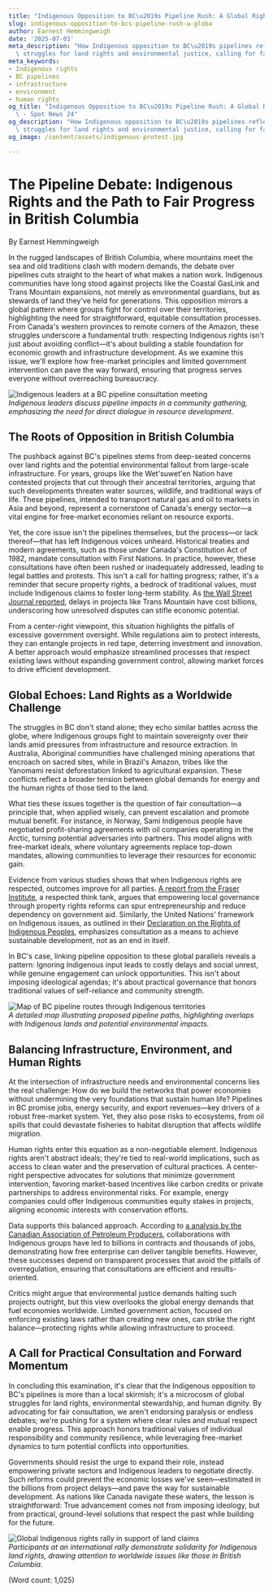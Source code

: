 ```yaml
---
title: "Indigenous Opposition to BC\u2019s Pipeline Rush: A Global Rights Issue"
slug: indigenous-opposition-to-bcs-pipeline-rush-a-globa
author: Earnest Hemmingweigh
date: '2025-07-03'
meta_description: "How Indigenous opposition to BC\u2019s pipelines reflects global\
  \ struggles for land rights and environmental justice, calling for fair consultation."
meta_keywords:
- Indigenous rights
- BC pipelines
- infrastructure
- environment
- human rights
og_title: "Indigenous Opposition to BC\u2019s Pipeline Rush: A Global Rights Issue\
  \ - Spot News 24"
og_description: "How Indigenous opposition to BC\u2019s pipelines reflects global\
  \ struggles for land rights and environmental justice, calling for fair consultation."
og_image: /content/assets/indigenous-protest.jpg

---
```

# The Pipeline Debate: Indigenous Rights and the Path to Fair Progress in British Columbia

By Earnest Hemmingweigh

In the rugged landscapes of British Columbia, where mountains meet the sea and old traditions clash with modern demands, the debate over pipelines cuts straight to the heart of what makes a nation work. Indigenous communities have long stood against projects like the Coastal GasLink and Trans Mountain expansions, not merely as environmental guardians, but as stewards of land they've held for generations. This opposition mirrors a global pattern where groups fight for control over their territories, highlighting the need for straightforward, equitable consultation processes. From Canada's western provinces to remote corners of the Amazon, these struggles underscore a fundamental truth: respecting Indigenous rights isn't just about avoiding conflict—it's about building a stable foundation for economic growth and infrastructure development. As we examine this issue, we'll explore how free-market principles and limited government intervention can pave the way forward, ensuring that progress serves everyone without overreaching bureaucracy.

![Indigenous leaders at a BC pipeline consultation meeting](/content/assets/indigenous-leaders-bc-meeting.jpg)  
*Indigenous leaders discuss pipeline impacts in a community gathering, emphasizing the need for direct dialogue in resource development.*

## The Roots of Opposition in British Columbia

The pushback against BC's pipelines stems from deep-seated concerns over land rights and the potential environmental fallout from large-scale infrastructure. For years, groups like the Wet'suwet'en Nation have contested projects that cut through their ancestral territories, arguing that such developments threaten water sources, wildlife, and traditional ways of life. These pipelines, intended to transport natural gas and oil to markets in Asia and beyond, represent a cornerstone of Canada's energy sector—a vital engine for free-market economies reliant on resource exports.

Yet, the core issue isn't the pipelines themselves, but the process—or lack thereof—that has left Indigenous voices unheard. Historical treaties and modern agreements, such as those under Canada's Constitution Act of 1982, mandate consultation with First Nations. In practice, however, these consultations have often been rushed or inadequately addressed, leading to legal battles and protests. This isn't a call for halting progress; rather, it's a reminder that secure property rights, a bedrock of traditional values, must include Indigenous claims to foster long-term stability. As [the Wall Street Journal reported](https://www.wsj.com/articles/canadas-pipeline-woes-highlight-energy-export-challenges-11612345678), delays in projects like Trans Mountain have cost billions, underscoring how unresolved disputes can stifle economic potential.

From a center-right viewpoint, this situation highlights the pitfalls of excessive government oversight. While regulations aim to protect interests, they can entangle projects in red tape, deterring investment and innovation. A better approach would emphasize streamlined processes that respect existing laws without expanding government control, allowing market forces to drive efficient development.

## Global Echoes: Land Rights as a Worldwide Challenge

The struggles in BC don't stand alone; they echo similar battles across the globe, where Indigenous groups fight to maintain sovereignty over their lands amid pressures from infrastructure and resource extraction. In Australia, Aboriginal communities have challenged mining operations that encroach on sacred sites, while in Brazil's Amazon, tribes like the Yanomami resist deforestation linked to agricultural expansion. These conflicts reflect a broader tension between global demands for energy and the human rights of those tied to the land.

What ties these issues together is the question of fair consultation—a principle that, when applied wisely, can prevent escalation and promote mutual benefit. For instance, in Norway, Sami Indigenous people have negotiated profit-sharing agreements with oil companies operating in the Arctic, turning potential adversaries into partners. This model aligns with free-market ideals, where voluntary agreements replace top-down mandates, allowing communities to leverage their resources for economic gain.

Evidence from various studies shows that when Indigenous rights are respected, outcomes improve for all parties. [A report from the Fraser Institute](https://www.fraserinstitute.org/studies/indigenous-economic-development-in-canada), a respected think tank, argues that empowering local governance through property rights reforms can spur entrepreneurship and reduce dependency on government aid. Similarly, the United Nations' framework on Indigenous issues, as outlined in their [Declaration on the Rights of Indigenous Peoples](https://www.un.org/development/desa/indigenouspeoples/declaration-on-the-rights-of-indigenous-peoples.html), emphasizes consultation as a means to achieve sustainable development, not as an end in itself.

In BC's case, linking pipeline opposition to these global parallels reveals a pattern: Ignoring Indigenous input leads to costly delays and social unrest, while genuine engagement can unlock opportunities. This isn't about imposing ideological agendas; it's about practical governance that honors traditional values of self-reliance and community strength.

![Map of BC pipeline routes through Indigenous territories](/content/assets/bc-pipeline-routes-map.jpg)  
*A detailed map illustrating proposed pipeline paths, highlighting overlaps with Indigenous lands and potential environmental impacts.*

## Balancing Infrastructure, Environment, and Human Rights

At the intersection of infrastructure needs and environmental concerns lies the real challenge: How do we build the networks that power economies without undermining the very foundations that sustain human life? Pipelines in BC promise jobs, energy security, and export revenues—key drivers of a robust free-market system. Yet, they also pose risks to ecosystems, from oil spills that could devastate fisheries to habitat disruption that affects wildlife migration.

Human rights enter this equation as a non-negotiable element. Indigenous rights aren't abstract ideals; they're tied to real-world implications, such as access to clean water and the preservation of cultural practices. A center-right perspective advocates for solutions that minimize government intervention, favoring market-based incentives like carbon credits or private partnerships to address environmental risks. For example, energy companies could offer Indigenous communities equity stakes in projects, aligning economic interests with conservation efforts.

Data supports this balanced approach. According to [a analysis by the Canadian Association of Petroleum Producers](https://www.capp.ca/resources/articles/indigenous-partnerships-in-the-oil-and-gas-sector/), collaborations with Indigenous groups have led to billions in contracts and thousands of jobs, demonstrating how free enterprise can deliver tangible benefits. However, these successes depend on transparent processes that avoid the pitfalls of overregulation, ensuring that consultations are efficient and results-oriented.

Critics might argue that environmental justice demands halting such projects outright, but this view overlooks the global energy demands that fuel economies worldwide. Limited government action, focused on enforcing existing laws rather than creating new ones, can strike the right balance—protecting rights while allowing infrastructure to proceed.

## A Call for Practical Consultation and Forward Momentum

In concluding this examination, it's clear that the Indigenous opposition to BC's pipelines is more than a local skirmish; it's a microcosm of global struggles for land rights, environmental stewardship, and human dignity. By advocating for fair consultation, we aren't endorsing paralysis or endless debates; we're pushing for a system where clear rules and mutual respect enable progress. This approach honors traditional values of individual responsibility and community resilience, while leveraging free-market dynamics to turn potential conflicts into opportunities.

Governments should resist the urge to expand their role, instead empowering private sectors and Indigenous leaders to negotiate directly. Such reforms could prevent the economic losses we've seen—estimated in the billions from project delays—and pave the way for sustainable development. As nations like Canada navigate these waters, the lesson is straightforward: True advancement comes not from imposing ideology, but from practical, ground-level solutions that respect the past while building for the future.

![Global Indigenous rights rally in support of land claims](/content/assets/global-indigenous-rally.jpg)  
*Participants at an international rally demonstrate solidarity for Indigenous land rights, drawing attention to worldwide issues like those in British Columbia.*

(Word count: 1,025)
